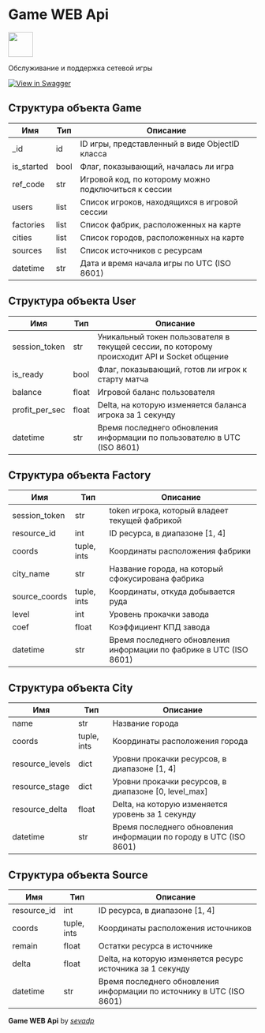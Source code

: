 # Game WEB Api
<img src="https://raw.githubusercontent.com/swagger-api/swagger.io/wordpress/images/assets/SWU-logo-clr.png" height="50">

Обслуживание и поддержка сетевой игры

[![View in Swagger](http://jessemillar.github.io/view-in-swagger-button/button.svg)](http://tp-project2021.herokuapp.com/api/v1/docs/)

## Структура объекта Game
| Имя | Тип | Описание |
| --- |-----|----------|
| _id | id | ID игры, представленный в виде ObjectID класса |
| is_started | bool | Флаг, показывающий, началась ли игра |
| ref_code | str | Игровой код, по которому можно подключиться к сессии |
| users | list | Список игроков, находящихся в игровой сессии |
| factories | list | Список фабрик, расположенных на карте |
| cities | list | Список городов, расположенных на карте |
| sources | list | Список источников с ресурсам |
| datetime | str | Дата и время начала игры по UTC (ISO 8601) |

## Структура объекта User
| Имя | Тип | Описание |
| --- |-----|----------|
| session_token | str | Уникальный токен пользователя в текущей сессии, по которому происходит API и Socket общение |
| is_ready | bool | Флаг, показывающий, готов ли игрок к старту матча |
| balance | float | Игровой баланс пользователя |
| profit_per_sec | float | Delta, на которую изменяется баланса игрока за 1 секунду |
| datetime | str | Время последнего обновления информации по пользователю в UTC (ISO 8601) |

## Структура объекта Factory
| Имя | Тип | Описание |
| --- |-----|----------|
| session_token | str | token игрока, который владеет текущей фабрикой  |
| resource_id | int | ID ресурса, в диапазоне [1, 4] |
| coords | tuple, ints | Координаты расположения фабрики |
| city_name | str | Название города, на который сфокусирована фабрика |
| source_coords | tuple, ints | Координаты, откуда добывается руда |
| level | int | Уровень прокачки завода |
| coef | float | Коэффициент КПД завода |
| datetime | str | Время последнего обновления информации по фабрике в UTC (ISO 8601) |

## Структура объекта City
| Имя | Тип | Описание |
| --- |-----|----------|
| name | str | Название города |
| coords | tuple, ints | Координаты расположения города |
| resource_levels | dict | Уровни прокачки ресурсов, в диапазоне [1, 4] |
| resource_stage | dict | Уровни прокачки ресурсов, в диапазоне [0, level_max] |
| resource_delta | float | Delta, на которую изменяется уровень за 1 секунду |
| datetime | str | Время последнего обновления информации по городу в UTC (ISO 8601) |

## Структура объекта Source
| Имя | Тип | Описание |
| --- |-----|----------|
| resource_id | int | ID ресурса, в диапазоне [1, 4]  |
| coords | tuple, ints | Координаты расположения источников |
| remain | float | Остатки ресурса в источнике |
| delta | float | Delta, на которую изменяется ресурс источника за 1 секунду |
| datetime | str | Время последнего обновления информации по источнику в UTC (ISO 8601) |

**Game WEB Api** by *[sevadp](https://github.com/sevadp)*
